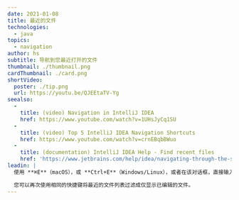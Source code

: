 ```yaml
---
date: 2021-01-08
title: 最近的文件
technologies:
  - java
topics:
  - navigation
author: hs
subtitle: 导航到您最近打开的文件
thumbnail: ./thumbnail.png
cardThumbnail: ./card.png
shortVideo:
  poster: ./tip.png
  url: https://youtu.be/QJEEtaTV-Yg
seealso:
  - 
    title: (video) Navigation in IntelliJ IDEA
    href: https://www.youtube.com/watch?v=1UHsJyCq1SU
  - 
    title: (video) Top 5 IntelliJ IDEA Navigation Shortcuts
    href: https://www.youtube.com/watch?v=crnEBqbBWuo
  - 
    title: (documentation) IntelliJ IDEA Help - Find recent files
    href: 'https://www.jetbrains.com/help/idea/navigating-through-the-source-code.html#recent_files'
leadin: |
  使用 **⌘E**（macOS），或 **Ctrl+E**（Windows/Linux），或者在该对话框，直接输入内容来查看最近的文件和访问窗口。

  您可以再次使用相同的快捷键将最近的文件列表过滤成仅显示已编辑的文件。
---
```


